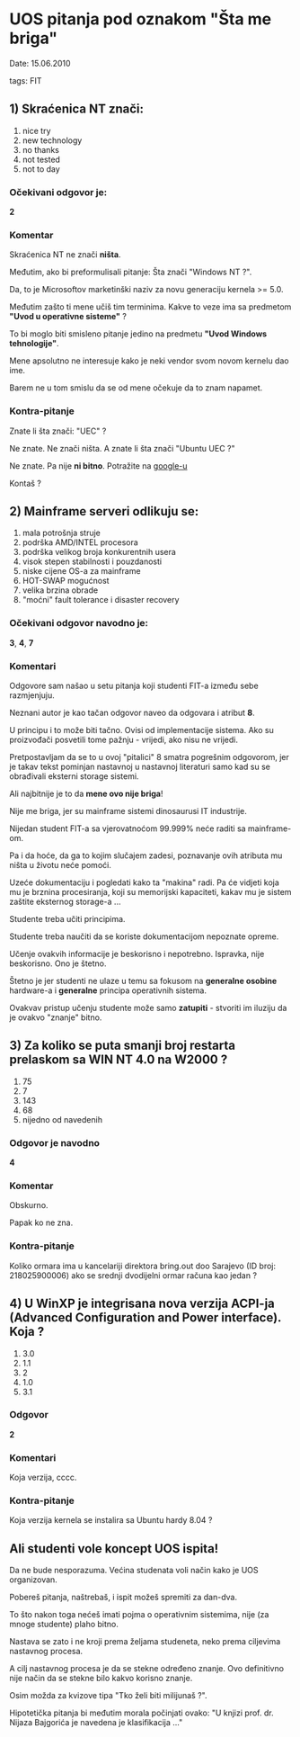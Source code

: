 # UOS pitanja pod oznakom "Šta me briga"

Date: 15.06.2010

tags: FIT



## 1) Skraćenica NT znači:

1. nice try
2. new technology
3. no thanks
4. not tested
5. not to day

### Očekivani odgovor je:

**2**


### Komentar

Skraćenica NT ne znači **ništa**.

Međutim, ako bi preformulisali pitanje: Šta znači "Windows NT ?".

Da, to je Microsoftov marketinški naziv za novu generaciju kernela >= 5.0.

Međutim zašto ti mene učiš tim terminima. Kakve to veze ima  sa predmetom **"Uvod u operativne sisteme"** ?

To bi moglo biti smisleno pitanje jedino na predmetu **"Uvod Windows tehnologije"**.

Mene apsolutno ne interesuje kako je neki vendor svom novom kernelu dao ime. 

Barem ne u tom smislu da se od mene očekuje da to znam napamet.

### Kontra-pitanje

Znate li šta znači: "UEC" ?

Ne znate. Ne znači ništa. A znate li šta znači "Ubuntu UEC ?"

Ne znate. Pa nije **ni bitno**. Potražite na [google-u](http://www.google.com/search?hl=bs&q=ubuntu+uec&btnG=Search)

Kontaš ?


## 2) Mainframe serveri odlikuju se:

1. mala potrošnja struje
2. podrška AMD/INTEL procesora
3. podrška velikog broja konkurentnih usera
4. visok stepen stabilnosti i pouzdanosti
5. niske cijene OS-a za mainframe
6. HOT-SWAP mogućnost
7. velika brzina obrade
8. "moćni" fault tolerance i disaster recovery


### Očekivani odgovor navodno je:

**3**, **4**, **7**

### Komentari

Odgovore sam našao u setu pitanja koji studenti FIT-a između sebe razmjenjuju. 

Neznani autor je kao tačan odgovor naveo da odgovara i atribut **8**.  

U principu i to može biti tačno. Ovisi od implementacije sistema. Ako su proizvođači posvetili tome pažnju - vrijedi, ako nisu ne vrijedi.

Pretpostavljam da se to u ovoj "pitalici" 8 smatra pogrešnim odgovorom, jer je takav tekst pominjan nastavnoj u nastavnoj literaturi samo kad su se obrađivali eksterni storage sistemi.

Ali najbitnije je to da **mene ovo nije briga**!

Nije me briga, jer su mainframe sistemi dinosaurusi IT industrije.

Nijedan student FIT-a sa vjerovatnoćom 99.999% neće raditi sa mainframe-om.

Pa i da hoće, da ga to kojim slučajem zadesi, poznavanje ovih atributa mu ništa u životu neće pomoći.

Uzeće dokumentaciju i pogledati kako ta "makina" radi. Pa će vidjeti koja mu je brznina procesiranja, koji su memorijski kapaciteti, kakav mu je sistem zaštite eksternog storage-a ... 

Studente treba učiti principima.

Studente treba naučiti da se koriste dokumentacijom nepoznate opreme.

Učenje ovakvih informacije je beskorisno i nepotrebno. Ispravka, nije beskorisno. Ono je štetno. 

Štetno je jer studenti ne ulaze u temu sa fokusom na **generalne osobine** hardware-a i **generalne** principa operativnih sistema.

Ovakvav pristup učenju studente može samo **zatupiti** - stvoriti im iluziju da je ovakvo "znanje" bitno.

## 3) Za koliko se puta smanji broj restarta prelaskom sa WIN NT 4.0 na W2000 ?

1. 75
2. 7
3. 143
4. 68
5. nijedno od navedenih

### Odgovor je navodno

**4**

### Komentar

Obskurno.

Papak ko ne zna.

### Kontra-pitanje

Koliko ormara ima u kancelariji direktora bring.out doo Sarajevo (ID broj: 218025900006)  ako se srednji dvodijelni ormar računa kao jedan ?


## 4) U WinXP je integrisana nova verzija ACPI-ja (Advanced Configuration and Power interface). Koja ?

1. 3.0
2. 1.1
3. 2
4. 1.0
5. 3.1

### Odgovor

**2**

### Komentari

Koja verzija, cccc.

### Kontra-pitanje

Koja verzija kernela se instalira sa Ubuntu hardy 8.04 ?


## Ali studenti vole koncept UOS ispita!

Da ne bude nesporazuma. Većina studenata voli način kako je UOS organizovan. 

Pobereš pitanja, naštrebaš, i ispit možeš spremiti za dan-dva. 

To što nakon toga nećeš imati pojma o operativnim sistemima, nije (za mnoge studente) plaho bitno.

Nastava se zato i ne kroji prema željama studeneta, neko prema ciljevima nastavnog procesa.

A cilj nastavnog procesa je da se stekne određeno znanje. Ovo definitivno nije način da se stekne bilo kakvo korisno znanje.

Osim možda za kvizove tipa "Tko želi biti milijunaš ?".

Hipotetička pitanja bi međutim morala počinjati ovako: "U knjizi prof. dr. Nijaza Bajgorića je navedena je klasifikacija ..."


